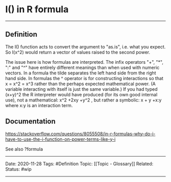 # I() in R formula

---
## Definition
The I() function acts to convert the argument to "as.is", i.e. what you expect. So I(x^2) would return a vector of values raised to the second power.

The issue here is how formulas are interpreted. The infix operators "+", "*", ":" and "^" have entirely different meanings than when used with numeric vectors. In a formula the tilde separates the left hand side from the right hand side. In formulas the ^ operator is for constructing interactions so that x = x^2 = x^3 rather than the perhaps expected mathematical power. (A variable interacting with itself is just the same variable.) If you had typed (x+y)^2 the R interpreter would have produced (for its own good internal use), not a mathematical: x^2 +2xy +y^2 , but rather a symbolic: x + y +x:y where x:y is an interaction term.

## Documentation
https://stackoverflow.com/questions/8055508/in-r-formulas-why-do-i-have-to-use-the-i-function-on-power-terms-like-y-i

See also ?formula

---
Date: 2020-11-28
Tags: #Definition
Topic: [[Topic - Glossary]]
Related:
Status: #wip

---

